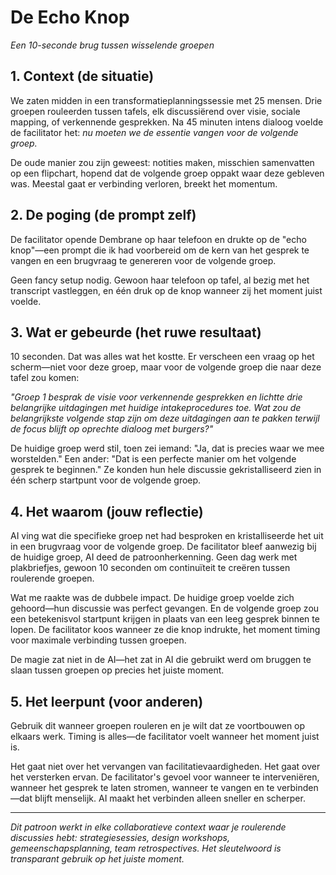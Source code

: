 # De Echo Knop

*Een 10-seconde brug tussen wisselende groepen*

## 1. Context (de situatie)

We zaten midden in een transformatieplanningssessie met 25 mensen. Drie groepen rouleerden tussen tafels, elk discussiërend over visie, sociale mapping, of verkennende gesprekken. Na 45 minuten intens dialoog voelde de facilitator het: *nu moeten we de essentie vangen voor de volgende groep.*

De oude manier zou zijn geweest: notities maken, misschien samenvatten op een flipchart, hopend dat de volgende groep oppakt waar deze gebleven was. Meestal gaat er verbinding verloren, breekt het momentum.

## 2. De poging (de prompt zelf)

De facilitator opende Dembrane op haar telefoon en drukte op de "echo knop"—een prompt die ik had voorbereid om de kern van het gesprek te vangen en een brugvraag te genereren voor de volgende groep.

Geen fancy setup nodig. Gewoon haar telefoon op tafel, al bezig met het transcript vastleggen, en één druk op de knop wanneer zij het moment juist voelde.

## 3. Wat er gebeurde (het ruwe resultaat)

10 seconden. Dat was alles wat het kostte. Er verscheen een vraag op het scherm—niet voor deze groep, maar voor de volgende groep die naar deze tafel zou komen:

*"Groep 1 besprak de visie voor verkennende gesprekken en lichtte drie belangrijke uitdagingen met huidige intakeprocedures toe. Wat zou de belangrijkste volgende stap zijn om deze uitdagingen aan te pakken terwijl de focus blijft op oprechte dialoog met burgers?"*

De huidige groep werd stil, toen zei iemand: "Ja, dat is precies waar we mee worstelden." Een ander: "Dat is een perfecte manier om het volgende gesprek te beginnen." Ze konden hun hele discussie gekristalliseerd zien in één scherp startpunt voor de volgende groep.

## 4. Het waarom (jouw reflectie)

AI ving wat die specifieke groep net had besproken en kristalliseerde het uit in een brugvraag voor de volgende groep. De facilitator bleef aanwezig bij de huidige groep, AI deed de patroonherkenning. Geen dag werk met plakbriefjes, gewoon 10 seconden om continuïteit te creëren tussen roulerende groepen.

Wat me raakte was de dubbele impact. De huidige groep voelde zich gehoord—hun discussie was perfect gevangen. En de volgende groep zou een betekenisvol startpunt krijgen in plaats van een leeg gesprek binnen te lopen. De facilitator koos wanneer ze die knop indrukte, het moment timing voor maximale verbinding tussen groepen.

De magie zat niet in de AI—het zat in AI die gebruikt werd om bruggen te slaan tussen groepen op precies het juiste moment.

## 5. Het leerpunt (voor anderen)

Gebruik dit wanneer groepen rouleren en je wilt dat ze voortbouwen op elkaars werk. Timing is alles—de facilitator voelt wanneer het moment juist is.

Het gaat niet over het vervangen van facilitatievaardigheden. Het gaat over het versterken ervan. De facilitator's gevoel voor wanneer te interveniëren, wanneer het gesprek te laten stromen, wanneer te vangen en te verbinden—dat blijft menselijk. AI maakt het verbinden alleen sneller en scherper.

---

*Dit patroon werkt in elke collaboratieve context waar je roulerende discussies hebt: strategiesessies, design workshops, gemeenschapsplanning, team retrospectives. Het sleutelwoord is transparant gebruik op het juiste moment.*